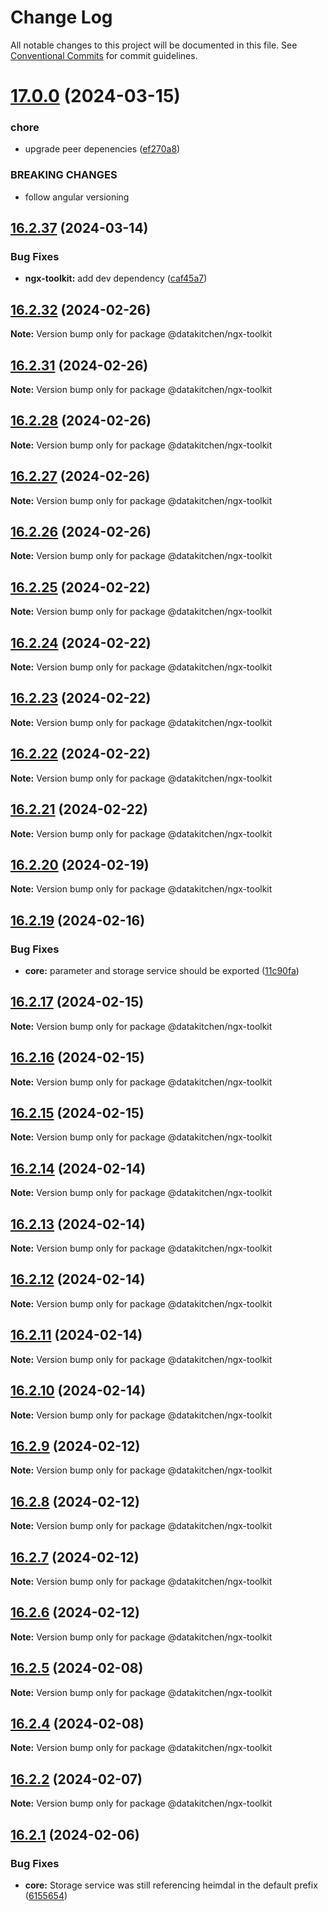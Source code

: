 # Change Log

All notable changes to this project will be documented in this file.
See [Conventional Commits](https://conventionalcommits.org) for commit guidelines.

# [17.0.0](https://github.com/DataKitchen/ngx-toolkit/compare/v16.2.37...v17.0.0) (2024-03-15)


### chore

* upgrade peer depenencies ([ef270a8](https://github.com/DataKitchen/ngx-toolkit/commit/ef270a8e63211e4f386ef75773a6f57e17146370))


### BREAKING CHANGES

* follow angular versioning





## [16.2.37](https://github.com/DataKitchen/ngx-toolkit/compare/v16.2.36...v16.2.37) (2024-03-14)


### Bug Fixes

* **ngx-toolkit:** add dev dependency ([caf45a7](https://github.com/DataKitchen/ngx-toolkit/commit/caf45a743c66749023477256717cb7416f9afb3b))





## [16.2.32](https://github.com/DataKitchen/ngx-toolkit/compare/v16.2.31...v16.2.32) (2024-02-26)

**Note:** Version bump only for package @datakitchen/ngx-toolkit





## [16.2.31](https://github.com/DataKitchen/ngx-toolkit/compare/v16.2.30...v16.2.31) (2024-02-26)

**Note:** Version bump only for package @datakitchen/ngx-toolkit





## [16.2.28](https://github-dk/DataKitchen/ngx-toolkit/compare/v16.2.27...v16.2.28) (2024-02-26)

**Note:** Version bump only for package @datakitchen/ngx-toolkit





## [16.2.27](https://github.com/DataKitchen/ngx-toolkit/compare/v16.2.26...v16.2.27) (2024-02-26)

**Note:** Version bump only for package @datakitchen/ngx-toolkit





## [16.2.26](https://github.com/DataKitchen/ngx-toolkit/compare/v16.2.25...v16.2.26) (2024-02-26)

**Note:** Version bump only for package @datakitchen/ngx-toolkit





## [16.2.25](https://github.com/DataKitchen/ngx-toolkit/compare/v16.2.24...v16.2.25) (2024-02-22)

**Note:** Version bump only for package @datakitchen/ngx-toolkit





## [16.2.24](https://github.com/DataKitchen/ngx-toolkit/compare/v16.2.23...v16.2.24) (2024-02-22)

**Note:** Version bump only for package @datakitchen/ngx-toolkit





## [16.2.23](https://github.com/DataKitchen/ngx-toolkit/compare/v16.2.22...v16.2.23) (2024-02-22)

**Note:** Version bump only for package @datakitchen/ngx-toolkit





## [16.2.22](https://github.com/DataKitchen/ngx-toolkit/compare/v16.2.21...v16.2.22) (2024-02-22)

**Note:** Version bump only for package @datakitchen/ngx-toolkit





## [16.2.21](https://github.com/DataKitchen/ngx-toolkit/compare/v16.2.20...v16.2.21) (2024-02-22)

**Note:** Version bump only for package @datakitchen/ngx-toolkit





## [16.2.20](https://github.com/DataKitchen/ngx-toolkit/compare/v16.2.19...v16.2.20) (2024-02-19)

**Note:** Version bump only for package @datakitchen/ngx-toolkit





## [16.2.19](https://github.com/DataKitchen/ngx-toolkit/compare/v16.2.18...v16.2.19) (2024-02-16)


### Bug Fixes

* **core:** parameter and storage service should be exported ([11c90fa](https://github.com/DataKitchen/ngx-toolkit/commit/11c90fac0ee6605ccc69f2fabe4aa60e658491ef))





## [16.2.17](https://github.com/DataKitchen/ngx-toolkit/compare/v16.2.16...v16.2.17) (2024-02-15)

**Note:** Version bump only for package @datakitchen/ngx-toolkit





## [16.2.16](https://github.com/DataKitchen/ngx-toolkit/compare/v16.2.15...v16.2.16) (2024-02-15)

**Note:** Version bump only for package @datakitchen/ngx-toolkit





## [16.2.15](https://github.com/DataKitchen/ngx-toolkit/compare/v16.2.14...v16.2.15) (2024-02-15)

**Note:** Version bump only for package @datakitchen/ngx-toolkit





## [16.2.14](https://github.com/DataKitchen/ngx-toolkit/compare/v16.2.13...v16.2.14) (2024-02-14)

**Note:** Version bump only for package @datakitchen/ngx-toolkit





## [16.2.13](https://github.com/DataKitchen/ngx-toolkit/compare/v16.2.12...v16.2.13) (2024-02-14)

**Note:** Version bump only for package @datakitchen/ngx-toolkit





## [16.2.12](https://github.com/DataKitchen/ngx-toolkit/compare/v16.2.11...v16.2.12) (2024-02-14)

**Note:** Version bump only for package @datakitchen/ngx-toolkit





## [16.2.11](https://github.com/DataKitchen/ngx-toolkit/compare/v16.2.10...v16.2.11) (2024-02-14)

**Note:** Version bump only for package @datakitchen/ngx-toolkit





## [16.2.10](https://github.com/DataKitchen/ngx-toolkit/compare/v16.2.9...v16.2.10) (2024-02-14)

**Note:** Version bump only for package @datakitchen/ngx-toolkit





## [16.2.9](https://github.com/DataKitchen/ngx-toolkit/compare/v16.2.8...v16.2.9) (2024-02-12)

**Note:** Version bump only for package @datakitchen/ngx-toolkit





## [16.2.8](https://github.com/DataKitchen/ngx-toolkit/compare/v16.2.7...v16.2.8) (2024-02-12)

**Note:** Version bump only for package @datakitchen/ngx-toolkit





## [16.2.7](https://github.com/DataKitchen/ngx-toolkit/compare/v16.2.6...v16.2.7) (2024-02-12)

**Note:** Version bump only for package @datakitchen/ngx-toolkit





## [16.2.6](https://github.com/DataKitchen/ngx-toolkit/compare/v16.2.5...v16.2.6) (2024-02-12)

**Note:** Version bump only for package @datakitchen/ngx-toolkit





## [16.2.5](https://github.com/DataKitchen/ngx-toolkit/compare/v16.2.4...v16.2.5) (2024-02-08)

**Note:** Version bump only for package @datakitchen/ngx-toolkit





## [16.2.4](https://github.com/DataKitchen/ngx-toolkit/compare/v16.2.3...v16.2.4) (2024-02-08)

**Note:** Version bump only for package @datakitchen/ngx-toolkit





## [16.2.2](https://github.com/DataKitchen/ngx-toolkit/compare/v16.2.1...v16.2.2) (2024-02-07)

**Note:** Version bump only for package @datakitchen/ngx-toolkit





## [16.2.1](https://github.com/DataKitchen/ngx-toolkit/compare/v0.9.0...v16.2.1) (2024-02-06)


### Bug Fixes

* **core:** Storage service was still referencing heimdal in the default prefix ([6155654](https://github.com/DataKitchen/ngx-toolkit/commit/61556549a3813b8a71338e4fb65f38bb8638e4cc))
